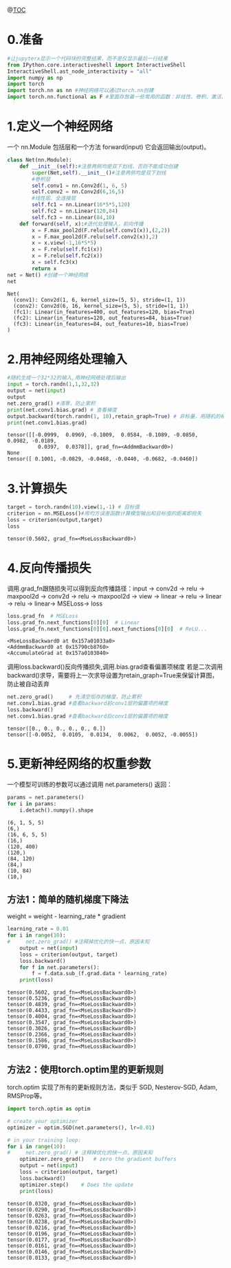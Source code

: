 ﻿@[TOC](神经网络的简易搭建)
# 0.准备


```python
#让jupyterx显示一个代码块的完整结果，而不是仅显示最后一行结果
from IPython.core.interactiveshell import InteractiveShell
InteractiveShell.ast_node_interactivity = "all"
import numpy as np
import torch
import torch.nn as nn #神经网络可以通过torch.nn创建
import torch.nn.functional as F #里面存放着一些常用的函数：非线性、卷积、激活、池化函数等
```

# 1.定义一个神经网络
一个 nn.Module 包括层和一个方法 forward(input) 它会返回输出(output)。


```python
class Net(nn.Module):
    def __init__(self):#注意两侧均是双下划线，否则不能成功创建
        super(Net,self).__init__()#注意两侧均是双下划线
        #卷积层
        self.conv1 = nn.Conv2d(1, 6, 5)
        self.conv2 = nn.Conv2d(6,16,5)
        #线性层、全连接层
        self.fc1 = nn.Linear(16*5*5,120)
        self.fc2 = nn.Linear(120,84)
        self.fc3 = nn.Linear(84,10)
    def forward(self, x):#迭代处理输入，前向传播
        x = F.max_pool2d(F.relu(self.conv1(x)),(2,2))
        x = F.max_pool2d(F.relu(self.conv2(x)),2)
        x = x.view(-1,16*5*5)
        x = F.relu(self.fc1(x))
        x = F.relu(self.fc2(x))
        x = self.fc3(x)
        return x
net = Net() #创建一个神经网络
net
```




    Net(
      (conv1): Conv2d(1, 6, kernel_size=(5, 5), stride=(1, 1))
      (conv2): Conv2d(6, 16, kernel_size=(5, 5), stride=(1, 1))
      (fc1): Linear(in_features=400, out_features=120, bias=True)
      (fc2): Linear(in_features=120, out_features=84, bias=True)
      (fc3): Linear(in_features=84, out_features=10, bias=True)
    )



# 2.用神经网络处理输入


```python
#随机生成一个32*32的输入,用神经网络处理后输出
input = torch.randn(1,1,32,32) 
output = net(input)
output
net.zero_grad() #清零，防止累积
print(net.conv1.bias.grad) # 查看梯度
output.backward(torch.randn(1, 10),retain_graph=True) # 非标量，用随机的梯度来反向传播，设置retain_graph = True保留计算图，方便二次求导
print(net.conv1.bias.grad)
```




    tensor([[-0.0999,  0.0969, -0.1009,  0.0584, -0.1089, -0.0850,  0.0982, -0.0189,
              0.0397,  0.0378]], grad_fn=<AddmmBackward0>)
    None
    tensor([ 0.1001, -0.0829, -0.0468, -0.0440, -0.0682, -0.0460])
    

# 3.计算损失


```python
target = torch.randn(10).view(1,-1) # 目标值
criterion = nn.MSELoss()#用均方误差函数计算模型输出和目标值的距离即损失
loss = criterion(output,target) 
loss
```




    tensor(0.5602, grad_fn=<MseLossBackward0>)



# 4.反向传播损失
调用.grad_fn跟随损失可以得到反向传播路径：input -> conv2d -> relu -> maxpool2d -> conv2d -> relu -> maxpool2d -> view -> linear -> relu -> linear -> relu -> linear-> MSELoss-> loss

```python
loss.grad_fn  # MSELoss
loss.grad_fn.next_functions[0][0]  # Linear
loss.grad_fn.next_functions[0][0].next_functions[0][0]  # ReLU...
```




    <MseLossBackward0 at 0x157a01033a0>
    <AddmmBackward0 at 0x15790cb8760>
    <AccumulateGrad at 0x157a0103040>


调用loss.backward()反向传播损失,调用.bias.grad查看偏置项梯度
若是二次调用backward()求导，需要将上一次求导设置为retain_graph=True来保留计算图，防止被自动丢弃

```python
net.zero_grad()     # 先清空现存的梯度，防止累积
net.conv1.bias.grad #查看backward前conv1层的偏置项的梯度
loss.backward()
net.conv1.bias.grad #查看backward后conv1层的偏置项的梯度
```




    tensor([0., 0., 0., 0., 0., 0.])
    tensor([-0.0052,  0.0105,  0.0134,  0.0062,  0.0052, -0.0055])



# 5.更新神经网络的权重参数
一个模型可训练的参数可以通过调用 net.parameters() 返回：

```python
params = net.parameters()
for i in params:
    i.detach().numpy().shape
```




    (6, 1, 5, 5)
    (6,)
    (16, 6, 5, 5)
    (16,)
    (120, 400)
    (120,)
    (84, 120)
    (84,)
    (10, 84)
    (10,)



## 方法1：简单的随机梯度下降法
weight = weight - learning_rate * gradient


```python
learning_rate = 0.01
for i in range(10):
#     net.zero_grad() #注释掉优化的快一点，原因未知
    output = net(input)
    loss = criterion(output, target)
    loss.backward()
    for f in net.parameters():
        f = f.data.sub_(f.grad.data * learning_rate)
    print(loss)
```

    tensor(0.5602, grad_fn=<MseLossBackward0>)
    tensor(0.5236, grad_fn=<MseLossBackward0>)
    tensor(0.4839, grad_fn=<MseLossBackward0>)
    tensor(0.4433, grad_fn=<MseLossBackward0>)
    tensor(0.4004, grad_fn=<MseLossBackward0>)
    tensor(0.3547, grad_fn=<MseLossBackward0>)
    tensor(0.3026, grad_fn=<MseLossBackward0>)
    tensor(0.2366, grad_fn=<MseLossBackward0>)
    tensor(0.1586, grad_fn=<MseLossBackward0>)
    tensor(0.0790, grad_fn=<MseLossBackward0>)
    

## 方法2：使用torch.optim里的更新规则
torch.optim 实现了所有的更新规则方法，类似于 SGD, Nesterov-SGD, Adam, RMSProp等。


```python
import torch.optim as optim

# create your optimizer
optimizer = optim.SGD(net.parameters(), lr=0.01)

# in your training loop:
for i in range(10):
#     net.zero_grad() # 注释掉优化的快一点，原因未知
    optimizer.zero_grad()   # zero the gradient buffers
    output = net(input)
    loss = criterion(output, target)
    loss.backward()
    optimizer.step()    # Does the update
    print(loss)
```

    tensor(0.0320, grad_fn=<MseLossBackward0>)
    tensor(0.0290, grad_fn=<MseLossBackward0>)
    tensor(0.0263, grad_fn=<MseLossBackward0>)
    tensor(0.0238, grad_fn=<MseLossBackward0>)
    tensor(0.0216, grad_fn=<MseLossBackward0>)
    tensor(0.0196, grad_fn=<MseLossBackward0>)
    tensor(0.0177, grad_fn=<MseLossBackward0>)
    tensor(0.0161, grad_fn=<MseLossBackward0>)
    tensor(0.0146, grad_fn=<MseLossBackward0>)
    tensor(0.0133, grad_fn=<MseLossBackward0>)
